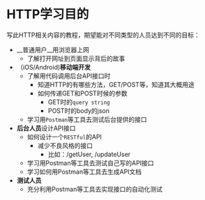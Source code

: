 # HTTP学习目的

写此HTTP相关内容的教程，期望能对不同类型的人员达到不同的目标：

- __普通用户__用浏览器上网
  - 了解打开网址到页面显示背后的故事
- （iOS/Android)__移动端开发__
  - 了解用代码调用后台API接口时
    - 知道HTTP的有哪些方法，GET/POST等，知道其大概用途
    - 如何传递GET和POST时候的参数
      - GET时的`query string`
      - POST时的body的json
  - 学习用`Postman`等工具去测试后台提供的接口
- **后台人员**设计API接口
  - 如何设计一个`RESTful`的API
    - 减少不良风格的接口
      - 比如：/getUser, /updateUser
  - 学习用Postman等工具去测试自己写的API接口
  - 学习如何用Postman等工具去生成API文档
- **测试人员**
  - 充分利用Postman等工具去实现接口的自动化测试




